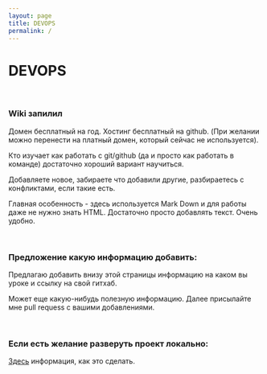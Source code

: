 ```yaml
---
layout: page
title: DEVOPS
permalink: /
---
```


# DEVOPS

<br/>

### Wiki запилил

Домен бесплатный на год. Хостинг бесплатный на github. (При желании можно перенести на платный домен, который сейчас не используется).

Кто изучает как работать с git/github (да и просто как работать в команде) достаточно хороший вариант научиться.

Добавляете новое, забираете что добавили другие, разбираетесь с конфликтами, если такие есть. 

Главная особенность - здесь используется Mark Down и для работы даже не нужно знать HTML. Достаточно просто добавлять текст. Очень удобно.

<br/>

### Предложение какую информацию добавить:

Предлагаю добавить внизу этой страницы информацию на каком вы уроке и ссылку на свой гитхаб. 

Может еще какую-нибудь полезную информацию. Далее присылайте мне pull requess с вашими добавлениями.

<br/>

### Если есть желание разверуть проект локально:

[Здесь](/localhost/) информация, как это сделать.